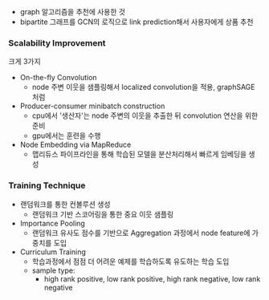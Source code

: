 - graph 알고리즘을 추천에 사용한 것
- bipartite 그래프를 GCN의 로직으로 link prediction해서 사용자에게 상품 추천

### Scalability Improvement
크게 3가지

- On-the-fly Convolution
  - node 주변 이웃을 샘플링해서 localized convolution을 적용, graphSAGE처럼
- Producer-consumer minibatch construction
  - cpu에서 '생산자'는 node 주변의 이웃을 추출한 뒤 convolution 연산을 위한 준비
  - gpu에서는 훈련을 수행
- Node Embedding via MapReduce
  - 맵리듀스 파이프라인을 통해 학습된 모델을 분산처리해서 빠르게 임베딩을 생성

### Training Technique
- 랜덤워크를 통한 컨볼루션 생성
  - 랜덤워크 기반 스코어링을 통한 중요 이웃 샘플링
- Importance Pooling
  - 랜덤워크 유사도 점수를 기반으로 Aggregation 과정에서 node feature에 가중치를 도입
- Curriculum Training
  - 학습과정에서 점점 더 어려운 예제를 학습하도록 유도하는 학습 도입
  - sample type:
    - high rank positive, low rank positive, high rank negative, low rank negative